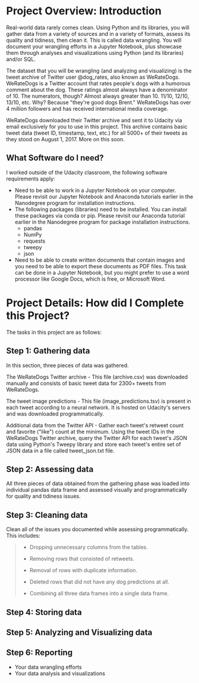 # Project Overview: Introduction
Real-world data rarely comes clean. Using Python and its libraries, you will gather data from a variety of sources and in a variety of formats, assess its quality and tidiness, then clean it. This is called data wrangling. You will document your wrangling efforts in a Jupyter Notebook, plus showcase them through analyses and visualizations using Python (and its libraries) and/or SQL.

The dataset that you will be wrangling (and analyzing and visualizing) is the tweet archive of Twitter user @dog_rates, also known as WeRateDogs. WeRateDogs is a Twitter account that rates people's dogs with a humorous comment about the dog. These ratings almost always have a denominator of 10. The numerators, though? Almost always greater than 10. 11/10, 12/10, 13/10, etc. Why? Because "they're good dogs Brent." WeRateDogs has over 4 million followers and has received international media coverage.

WeRateDogs downloaded their Twitter archive and sent it to Udacity via email exclusively for you to use in this project. This archive contains basic tweet data (tweet ID, timestamp, text, etc.) for all 5000+ of their tweets as they stood on August 1, 2017. More on this soon.

## What Software do I need?
I worked outside of the Udacity classroom, the following software requirements apply:
<ul>
<li>Need to be able to work in a Jupyter Notebook on your computer. Please revisit our Jupyter Notebook and Anaconda tutorials earlier in the Nanodegree program for installation instructions.</li>
<li>
The following packages (libraries) need to be installed. You can install these packages via conda or pip. Please revisit our Anaconda tutorial earlier in the Nanodegree program for package installation instructions.

* pandas
* NumPy
* requests
* tweepy
* json
</li>
<li>Need to be able to create written documents that contain images and you need to be able to export these documents as PDF files. This task can be done in a Jupyter Notebook, but you might prefer to use a word processor like Google Docs, which is free, or Microsoft Word.</li>
</ul>

# Project Details: How did I Complete this Project?
The tasks in this project are as follows:
## Step 1: Gathering data
In this section, three pieces of data was gathered.

The WeRateDogs Twitter archive - This file (archive.csv) was downloaded manually and consists of basic tweet data for 2300+ tweets from WeRateDogs.

The tweet image predictions - This file (image_predictions.tsv) is present in each tweet according to a neural network. It is hosted on Udacity's servers and was downloaded programmatically.

Additional data from the Twitter API - Gather each tweet's retweet count and favorite ("like") count at the minimum. Using the tweet IDs in the WeRateDogs Twitter archive, query the Twitter API for each tweet's JSON data using Python's Tweepy library and store each tweet's entire set of JSON data in a file called tweet_json.txt file.

## Step 2: Assessing data
All three pieces of data obtained from the gathering phase was loaded into individual pandas data frame and assessed visually and programmatically for quality and tidiness issues.

## Step 3: Cleaning data
Clean all of the issues you documented while assessing programmatically. This includes:

><ul><li>Dropping unnecessary columns from the tables.</li></ul>
><ul><li>Removing rows that consisted of retweets.</li></ul>
><ul><li>Removal of rows with duplicate information.</li></ul>
><ul><li>Deleted rows that did not have any dog predictions at all.</li></ul>
><ul><li>Combining all three data frames into a single data frame.</li></ul>
## Step 4: Storing data

## Step 5: Analyzing and Visualizing data

## Step 6: Reporting
<ul>
<li>Your data wrangling efforts</li>
<li>Your data analysis and visualizations</li>
</ul>
